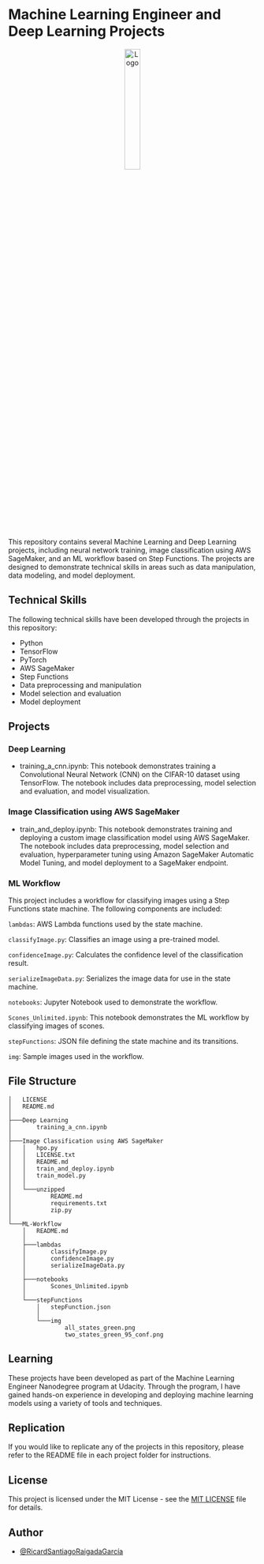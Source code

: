 # Machine Learning Engineer and Deep Learning Projects

<div align="center">
    <img src="https://thedatascientist.digital/img/logo.png" alt="Logo" width="25%">
</div>


This repository contains several Machine Learning and Deep Learning projects, including neural network training, image classification using AWS SageMaker, and an ML workflow based on Step Functions. The projects are designed to demonstrate technical skills in areas such as data manipulation, data modeling, and model deployment.

## Technical Skills

The following technical skills have been developed through the projects in this repository:

- Python
- TensorFlow
- PyTorch
- AWS SageMaker
- Step Functions
- Data preprocessing and manipulation
- Model selection and evaluation
- Model deployment
## Projects

### Deep Learning

-  training_a_cnn.ipynb: This notebook demonstrates training a Convolutional Neural Network (CNN) on the CIFAR-10 dataset using TensorFlow. The notebook includes data preprocessing, model selection and evaluation, and model visualization.

### Image Classification using AWS SageMaker
- train_and_deploy.ipynb: This notebook demonstrates training and deploying a custom image classification model using AWS SageMaker. The notebook includes data preprocessing, model selection and evaluation, hyperparameter tuning using Amazon SageMaker Automatic Model Tuning, and model deployment to a SageMaker endpoint.

### ML Workflow
This project includes a workflow for classifying images using a Step Functions state machine. The following components are included:

`lambdas`: AWS Lambda functions used by the state machine.

`classifyImage.py`: Classifies an image using a pre-trained model.

`confidenceImage.py`: Calculates the confidence level of the classification result.

`serializeImageData.py`: Serializes the image data for use in the state machine.

`notebooks`: Jupyter Notebook used to demonstrate the workflow.

`Scones_Unlimited.ipynb`: This notebook demonstrates the ML workflow by classifying images of scones.

`stepFunctions`: JSON file defining the state machine and its transitions.

`img`: Sample images used in the workflow.

## File Structure


```
│   LICENSE
│   README.md
│
├───Deep Learning
│       training_a_cnn.ipynb
│
├───Image Classification using AWS SageMaker
│   │   hpo.py
│   │   LICENSE.txt
│   │   README.md
│   │   train_and_deploy.ipynb
│   │   train_model.py
│   │
│   └───unzipped
│           README.md
│           requirements.txt
│           zip.py
│
└───ML-Workflow
    │   README.md
    │
    ├───lambdas
    │       classifyImage.py
    │       confidenceImage.py
    │       serializeImageData.py
    │
    ├───notebooks
    │       Scones_Unlimited.ipynb
    │
    └───stepFunctions
        │   stepFunction.json
        │
        └───img
                all_states_green.png
                two_states_green_95_conf.png
```
## Learning

These projects have been developed as part of the Machine Learning Engineer Nanodegree program at Udacity. Through the program, I have gained hands-on experience in developing and deploying machine learning models using a variety of tools and techniques.
## Replication

If you would like to replicate any of the projects in this repository, please refer to the README file in each project folder for instructions.
## License
This project is licensed under the MIT License - see the [MIT LICENSE](https://choosealicense.com/licenses/mit/) file for details.


## Author

- [@RicardSantiagoRaigadaGarcía](https://www.thedatascientist.digital/)